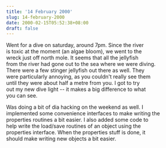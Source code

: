 ```yaml
---
title: '14 February 2000'
slug: 14-february-2000
date: 2000-02-15T05:52:38+08:00
draft: false
---
```


Went for a dive on saturday, around 7pm. Since the river\
is toxic at the moment (an algae bloom), we went to the\
wreck just off north mole. It seems that all the jellyfish\
from the river had gone out to the sea where we were diving.\
There were a few stinger jellyfish out there as well. They\
were particularly annoying, as you couldn\'t really see them\
until they were about half a metre from you. I got to try\
out my new dive light \-- it makes a big difference to what\
you can see.

Was doing a bit of dia hacking on the weekend as well. I\
implemented some convenience interfaces to make writing the\
properties routines a bit easier. I also added some code to\
help write the load/save routines of an object using the\
properties interface. When the properties stuff is done, it\
should make writing new objects a bit easier.
